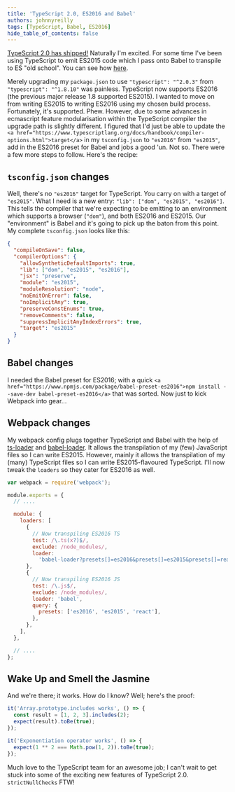 ```yaml
---
title: 'TypeScript 2.0, ES2016 and Babel'
authors: johnnyreilly
tags: [TypeScript, Babel, ES2016]
hide_table_of_contents: false
---
```


[TypeScript 2.0 has shipped!](https://blogs.msdn.microsoft.com/typescript/2016/09/22/announcing-typescript-2-0/) Naturally I'm excited. For some time I've been using TypeScript to emit ES2015 code which I pass onto Babel to transpile to ES "old school". You can see how [here](https://blog.johnnyreilly.com/2015/12/es6-typescript-babel-react-flux-karma.html).

Merely upgrading my `package.json` to use `"typescript": "^2.0.3"` from `"typescript": "^1.8.10"` was painless. TypeScript now supports ES2016 (the previous major release 1.8 supported ES2015). I wanted to move on from writing ES2015 to writing ES2016 using my chosen build process. Fortunately, it's supported. Phew. However, due to some advances in ecmascript feature modularisation within the TypeScript compiler the upgrade path is slightly different. I figured that I'd just be able to update the `<a href="https://www.typescriptlang.org/docs/handbook/compiler-options.html">target</a>` in my `tsconfig.json` to `"es2016"` from `"es2015"`, add in the ES2016 preset for Babel and jobs a good 'un. Not so. There were a few more steps to follow. Here's the recipe:

## `tsconfig.json` changes

Well, there's no `"es2016"` target for TypeScript. You carry on with a target of `"es2015"`. What I need is a new entry: `"lib": ["dom", "es2015", "es2016"]`. This tells the compiler that we're expecting to be emitting to an environment which supports a browser (`"dom"`), and both ES2016 and ES2015. Our "environment" is Babel and it's going to pick up the baton from this point. My complete `tsconfig.json` looks like this:

```json twoslash
{
  "compileOnSave": false,
  "compilerOptions": {
    "allowSyntheticDefaultImports": true,
    "lib": ["dom", "es2015", "es2016"],
    "jsx": "preserve",
    "module": "es2015",
    "moduleResolution": "node",
    "noEmitOnError": false,
    "noImplicitAny": true,
    "preserveConstEnums": true,
    "removeComments": false,
    "suppressImplicitAnyIndexErrors": true,
    "target": "es2015"
  }
}
```

## Babel changes

I needed the Babel preset for ES2016; with a quick `<a href="https://www.npmjs.com/package/babel-preset-es2016">npm install --save-dev babel-preset-es2016</a>` that was sorted. Now just to kick Webpack into gear...

## Webpack changes

My webpack config plugs together TypeScript and Babel with the help of [ts-loader](https://www.npmjs.com/package/ts-loader) and [babel-loader](https://www.npmjs.com/package/babel-loader). It allows the transpilation of my (few) JavaScript files so I can write ES2015. However, mainly it allows the transpilation of my (many) TypeScript files so I can write ES2015-flavoured TypeScript. I'll now tweak the `loaders` so they cater for ES2016 as well.

```js twoslash
var webpack = require('webpack');

module.exports = {
  // ....

  module: {
    loaders: [
      {
        // Now transpiling ES2016 TS
        test: /\.ts(x?)$/,
        exclude: /node_modules/,
        loader:
          'babel-loader?presets[]=es2016&presets[]=es2015&presets[]=react!ts-loader',
      },
      {
        // Now transpiling ES2016 JS
        test: /\.js$/,
        exclude: /node_modules/,
        loader: 'babel',
        query: {
          presets: ['es2016', 'es2015', 'react'],
        },
      },
    ],
  },

  // ....
};
```

## Wake Up and Smell the Jasmine

And we're there; it works. How do I know? Well; here's the proof:

```ts twoslash
it('Array.prototype.includes works', () => {
  const result = [1, 2, 3].includes(2);
  expect(result).toBe(true);
});

it('Exponentiation operator works', () => {
  expect(1 ** 2 === Math.pow(1, 2)).toBe(true);
});
```

Much love to the TypeScript team for an awesome job; I can't wait to get stuck into some of the exciting new features of TypeScript 2.0. `strictNullChecks` FTW!
